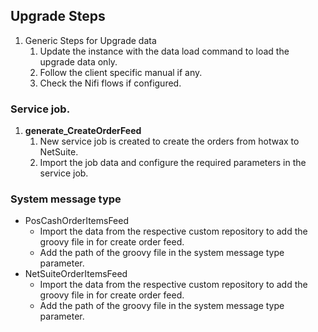 ## Upgrade Steps
1. Generic Steps for Upgrade data
    1. Update the instance with the data load command to load the upgrade data only.
    2. Follow the client specific manual if any.
    3. Check the Nifi flows if configured.

### Service job.
1. **generate_CreateOrderFeed**
   1. New service job is created to create the orders from hotwax to NetSuite.
   2. Import the job data and configure the required parameters in the service job.

### System message type
- PosCashOrderItemsFeed 
  - Import the data from the respective custom repository to add the groovy file in for create order feed.
  - Add the path of the groovy file in the system message type parameter.
- NetSuiteOrderItemsFeed
  - Import the data from the respective custom repository to add the groovy file in for create order feed.
  - Add the path of the groovy file in the system message type parameter.
